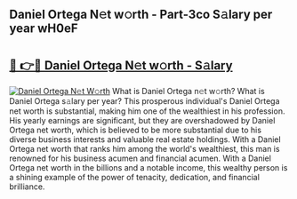 ## Daniel Ortega N𝚎t w𝚘rth - Part-3co S𝚊lary per year wH0eF

# <h2><a href="http://gc1iiz.nevu.top/?p=Daniel+Ortega">🔗 👉🔴 Daniel Ortega N𝚎t w𝚘rth - S𝚊lary</a></h2>

[![Daniel Ortega N𝚎t W𝚘rth](https://i.imgur.com/Oavwk0R.jpeg)](http://gc1iiz.nevu.top/?p=Daniel+Ortega)
What is Daniel Ortega n𝚎t w𝚘rth? What is Daniel Ortega s𝚊lary per year?
This prosperous individual's Daniel Ortega net worth is substantial, making him one of the wealthiest in his profession. His yearly earnings are significant, but they are overshadowed by Daniel Ortega net worth, which is believed to be more substantial due to his diverse business interests and valuable real estate holdings. With a Daniel Ortega net worth that ranks him among the world's wealthiest, this man is renowned for his business acumen and financial acumen. With a Daniel Ortega net worth in the billions and a notable income, this wealthy person is a shining example of the power of tenacity, dedication, and financial brilliance.
